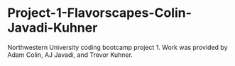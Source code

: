 # Project-1-Flavorscapes-Colin-Javadi-Kuhner
Northwestern University coding bootcamp project 1. Work was provided by Adam Colin, AJ Javadi, and Trevor Kuhner.
